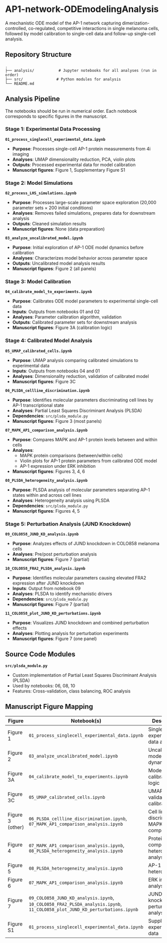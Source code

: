 # AP1-network-ODEmodelingAnalysis

A mechanistic ODE model of the AP-1 network capturing dimerization-controlled, co-regulated, competitive interactions in single melanoma cells, followed by model calibration to single-cell data and follow-up single-cell analysis.

## Repository Structure

```
.
├── analysis/           # Jupyter notebooks for all analyses (run in order)
├── src/               # Python modules for analysis
└── README.md
```

## Analysis Pipeline

The notebooks should be run in numerical order. Each notebook corresponds to specific figures in the manuscript.

### Stage 1: Experimental Data Processing

**`01_process_singlecell_experimental_data.ipynb`**
- **Purpose**: Processes single-cell AP-1 protein measurements from 4i imaging
- **Analyses**: UMAP dimensionality reduction, PCA, violin plots
- **Outputs**: Processed experimental data for model calibration
- **Manuscript figures**: Figure 1, Supplementary Figure S1

### Stage 2: Model Simulations

**`02_process_LHS_simulations.ipynb`**
- **Purpose**: Processes large-scale parameter space exploration (20,000 parameter sets × 200 initial conditions)
- **Analyses**: Removes failed simulations, prepares data for downstream analysis
- **Outputs**: Cleaned simulation results
- **Manuscript figures**: None (data preparation)

**`03_analyze_uncalibrated_model.ipynb`**
- **Purpose**: Initial exploration of AP-1 ODE model dynamics before calibration
- **Analyses**: Characterizes model behavior across parameter space
- **Outputs**: Uncalibrated model analysis results
- **Manuscript figures**: Figure 2 (all panels)

### Stage 3: Model Calibration

**`04_calibrate_model_to_experiments.ipynb`**
- **Purpose**: Calibrates ODE model parameters to experimental single-cell data
- **Inputs**: Outputs from notebooks 01 and 02
- **Analyses**: Parameter calibration algorithm, validation
- **Outputs**: Calibrated parameter sets for downstream analysis
- **Manuscript figures**: Figure 3A (calibration logic)

### Stage 4: Calibrated Model Analysis

**`05_UMAP_calibrated_cells.ipynb`**
- **Purpose**: UMAP analysis comparing calibrated simulations to experimental data
- **Inputs**: Outputs from notebooks 04 and 01
- **Analyses**: Dimensionality reduction, validation of calibrated model
- **Manuscript figures**: Figure 3C

**`06_PLSDA_cellline_discrimination.ipynb`**
- **Purpose**: Identifies molecular parameters discriminating cell lines by AP-1 transcriptional state
- **Analyses**: Partial Least Squares Discriminant Analysis (PLSDA)
- **Dependencies**: `src/plsda_module.py`
- **Manuscript figures**: Figure 3 (most panels)

**`07_MAPK_AP1_comparison_analysis.ipynb`**
- **Purpose**: Compares MAPK and AP-1 protein levels between and within cells
- **Analyses**:
  - MAPK protein comparisons (between/within cells)
  - Violin plots for AP-1 protein parameters from calibrated ODE model
  - AP-1 expression under ERK inhibition
- **Manuscript figures**: Figures 3, 4, 6

**`08_PLSDA_heterogeneity_analysis.ipynb`**
- **Purpose**: PLSDA analysis of molecular parameters separating AP-1 states within and across cell lines
- **Analyses**: Heterogeneity analysis using PLSDA
- **Dependencies**: `src/plsda_module.py`
- **Manuscript figures**: Figures 4, 5

### Stage 5: Perturbation Analysis (JUND Knockdown)

**`09_COLO858_JUND_KD_analysis.ipynb`**
- **Purpose**: Analyzes effects of JUND knockdown in COLO858 melanoma cells
- **Analyses**: Pre/post perturbation analysis
- **Manuscript figures**: Figure 7 (partial)

**`10_COLO858_FRA2_PLSDA_analysis.ipynb`**
- **Purpose**: Identifies molecular parameters causing elevated FRA2 expression after JUND knockdown
- **Inputs**: Output from notebook 09
- **Analyses**: PLSDA to identify mechanistic drivers
- **Dependencies**: `src/plsda_module.py`
- **Manuscript figures**: Figure 7 (partial)

**`11_COLO858_plot_JUND_KD_perturbations.ipynb`**
- **Purpose**: Visualizes JUND knockdown and combined perturbation effects
- **Analyses**: Plotting analysis for perturbation experiments
- **Manuscript figures**: Figure 7 (one panel)

## Source Code Modules

**`src/plsda_module.py`**
- Custom implementation of Partial Least Squares Discriminant Analysis (PLSDA)
- Used by notebooks: 06, 08, 10
- Features: Cross-validation, class balancing, ROC analysis

## Manuscript Figure Mapping

| Figure | Notebook(s) | Description |
|--------|-------------|-------------|
| Figure 1 | `01_process_singlecell_experimental_data.ipynb` | Single-cell experimental data analysis |
| Figure 2 | `03_analyze_uncalibrated_model.ipynb` | Uncalibrated model dynamics |
| Figure 3A | `04_calibrate_model_to_experiments.ipynb` | Model calibration logic |
| Figure 3C | `05_UMAP_calibrated_cells.ipynb` | UMAP validation of calibration |
| Figure 3 (other) | `06_PLSDA_cellline_discrimination.ipynb`, `07_MAPK_AP1_comparison_analysis.ipynb` | Cell line discrimination, MAPK/AP-1 comparisons |
| Figure 4 | `07_MAPK_AP1_comparison_analysis.ipynb`, `08_PLSDA_heterogeneity_analysis.ipynb` | Protein comparisons, heterogeneity analysis |
| Figure 5 | `08_PLSDA_heterogeneity_analysis.ipynb` | AP-1 state heterogeneity |
| Figure 6 | `07_MAPK_AP1_comparison_analysis.ipynb` | ERK inhibition analysis |
| Figure 7 | `09_COLO858_JUND_KD_analysis.ipynb`, `10_COLO858_FRA2_PLSDA_analysis.ipynb`, `11_COLO858_plot_JUND_KD_perturbations.ipynb` | JUND knockdown perturbation analysis |
| Figure S1 | `01_process_singlecell_experimental_data.ipynb` | Supplementary experimental data |
